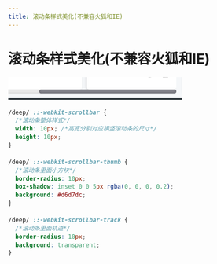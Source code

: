 ```yaml
---
title: 滚动条样式美化(不兼容火狐和IE)
---
```


# 滚动条样式美化(不兼容火狐和IE)

![](/Vue2/滚动条样式美化(不兼容火狐和IE).png)

```css
/deep/ ::-webkit-scrollbar {
  /*滚动条整体样式*/
  width: 10px; /*高宽分别对应横竖滚动条的尺寸*/
  height: 10px;
}

/deep/ ::-webkit-scrollbar-thumb {
  /*滚动条里面小方块*/
  border-radius: 10px;
  box-shadow: inset 0 0 5px rgba(0, 0, 0, 0.2);
  background: #d6d7dc;
}

/deep/ ::-webkit-scrollbar-track {
  /*滚动条里面轨道*/
  border-radius: 10px;
  background: transparent;
}
```